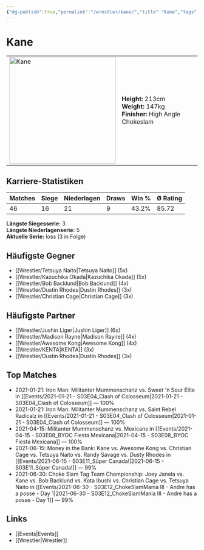 ```yaml
---
{"dg-publish":true,"permalink":"/wrestler/kane/","title":"Kane","tags":["wrestler"],"noteIcon":""}
---
```



# Kane

<table>
        <tr>
        <td><img src="https://github.com/CptSpaulding1980/choke-slam-wrestling/releases/download/images/Kane.png" width="280" alt="Kane"></td>
        <td>
        <b>Height:</b> 213cm<br>
        <b>Weight:</b> 147kg<br>
        <b>Finisher:</b> High Angle Chokeslam<br>
        </td>
        </tr>
        </table>
        
## Karriere-Statistiken

| Matches | Siege | Niederlagen | Draws | Win % | Ø Rating |
|---------|-------|-------------|-------|-------|-----------|
| 46 | 16 | 21 | 9 | 43.2% | 85.72 |

**Längste Siegesserie:** 3<br>**Längste Niederlagenserie:** 5<br>**Aktuelle Serie:** loss (3 in Folge)


## Häufigste Gegner
- [[Wrestler/Tetsuya Naito\|Tetsuya Naito]] (5x)
- [[Wrestler/Kazuchika Okada\|Kazuchika Okada]] (5x)
- [[Wrestler/Bob Backlund\|Bob Backlund]] (4x)
- [[Wrestler/Dustin Rhodes\|Dustin Rhodes]] (3x)
- [[Wrestler/Christian Cage\|Christian Cage]] (3x)

## Häufigste Partner
- [[Wrestler/Jushin Liger\|Jushin Liger]] (6x)
- [[Wrestler/Madison Rayne\|Madison Rayne]] (4x)
- [[Wrestler/Awesome Kong\|Awesome Kong]] (4x)
- [[Wrestler/KENTA\|KENTA]] (3x)
- [[Wrestler/Dustin Rhodes\|Dustin Rhodes]] (3x)

## Top Matches
- 2021-01-21: Iron Man: Militanter Mummenschanz vs. Sweet 'n Sour Elite in [[Events/2021-01-21 - S03E04_Clash of Colosseum\|2021-01-21 - S03E04_Clash of Colosseum]] — 100%
- 2021-01-21: Iron Man: Militanter Mummenschanz vs. Saint Rebel Radicalz in [[Events/2021-01-21 - S03E04_Clash of Colosseum\|2021-01-21 - S03E04_Clash of Colosseum]] — 100%
- 2021-04-15: Militanter Mummenschanz vs. Mexicans in [[Events/2021-04-15 - S03E08_BYOC Fiesta Mexicana\|2021-04-15 - S03E08_BYOC Fiesta Mexicana]] — 100%
- 2021-06-15: Money in the Bank: Kane vs. Awesome Kong vs. Christian Cage vs. Tetsuya Naito vs. Randy Savage vs. Dusty Rhodes in [[Events/2021-06-15 - S03E11_Sûper Canada!\|2021-06-15 - S03E11_Sûper Canada!]] — 99%
- 2021-06-30: Choke Slam Tag Team Championship: Joey Janela vs. Kane vs. Bob Backlund vs. Kota Ibushi vs. Christian Cage vs. Tetsuya Naito in [[Events/2021-06-30 - S03E12_ChokeSlamMania III - Andre has a posse - Day 1\|2021-06-30 - S03E12_ChokeSlamMania III - Andre has a posse - Day 1]] — 99%

## Links
- [[Events\|Events]]
- [[Wrestler\|Wrestler]]
